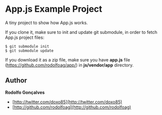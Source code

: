 App.js Example Project
======================

A tiny project to show how App.js works.

If you clone it, make sure to init and update git submodule, in order to fetch App.js project files:

```
$ git submodule init
$ git submodule update
```

If you download it as a zip file, make sure you have **app.js** file (https://github.com/rodolfoag/app/) in **js/vendor/app** directory.

## Author

**Rodolfo Gonçalves**

+ [http://twitter.com/doxo85](http://twitter.com/doxo85)
+ [http://github.com/rodolfoag](http://github.com/rodolfoag)
